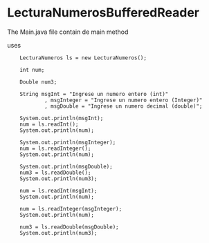 # LecturaNumerosBufferedReader

The Main.java file contain de main method

uses

        LecturaNumeros ls = new LecturaNumeros();
        
        int num;
        
        Double num3;
        
        String msgInt = "Ingrese un numero entero (int)"
                , msgInteger = "Ingrese un numero entero (Integer)"
                , msgDouble = "Ingrese un numero decimal (double)";
        
        System.out.println(msgInt);
        num = ls.readInt();
        System.out.println(num);
        
        System.out.println(msgInteger);
        num = ls.readInteger();
        System.out.println(num);
        
        System.out.println(msgDouble);
        num3 = ls.readDouble();
        System.out.println(num3);
        
        num = ls.readInt(msgInt);
        System.out.println(num);
        
        num = ls.readInteger(msgInteger);
        System.out.println(num);
        
        num3 = ls.readDouble(msgDouble);
        System.out.println(num3);
